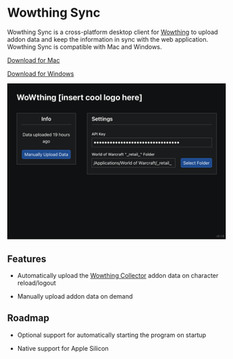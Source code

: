 # Wowthing Sync

Wowthing Sync is a cross-platform desktop client for [Wowthing](https://wowthing.org/) to upload addon data and keep the information in sync with the web application. Wowthing Sync is compatible with Mac and Windows.

[Download for Mac](https://github.com/calebsmithdev/wowthing-sync/releases/download/v0.1.11/Wowthing.Sync_0.1.11_universal.dmg)

[Download for Windows](https://github.com/calebsmithdev/wowthing-sync/releases/download/v0.1.11/Wowthing.Sync_0.1.11_x64_en-US.msi)

![Application Screenshot](https://github.com/calebsmithdev/wowthing-sync/blob/main/images/mac-screenshot.png)

## Features

* Automatically upload the [Wowthing Collector](https://www.curseforge.com/wow/addons/wowthing-collector) addon data on character reload/logout

* Manually upload addon data on demand

## Roadmap

* Optional support for automatically starting the program on startup

* Native support for Apple Silicon